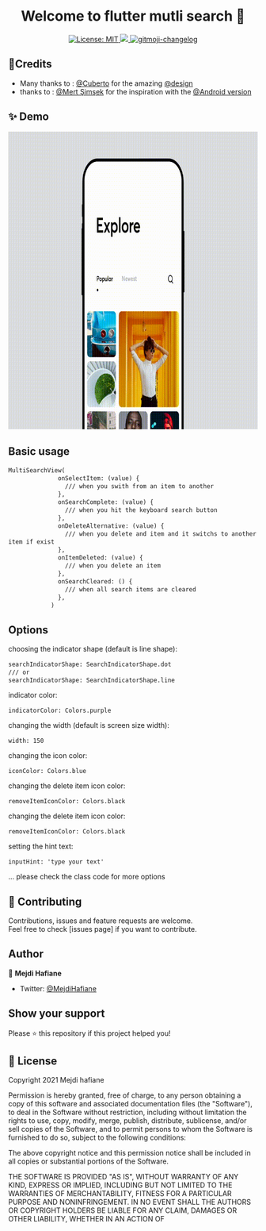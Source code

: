 <h1 align="center">Welcome to flutter mutli search 👋</h1>

<p align="center">
 <a href="https://github.com/kefranabg/readme-md-generator/blob/master/LICENSE">
    <img alt="License: MIT" src="https://img.shields.io/badge/license-MIT-yellow.svg" target="_blank" />
  </a>
  <a href="https://codecov.io/gh/kefranabg/readme-md-generator">
    <img src="https://codecov.io/gh/kefranabg/readme-md-generator/branch/master/graph/badge.svg" />
  </a>
  <a href="https://github.com/frinyvonnick/gitmoji-changelog">
    <img src="https://img.shields.io/badge/changelog-gitmoji-brightgreen.svg" alt="gitmoji-changelog">
  </a>
</p>

	
## :art:Credits
- Many thanks to : [@Cuberto](https://dribbble.com/shots/3971202-Info-navigation) for the amazing [@design](https://dribbble.com/shots/5922034-Multi-search-by-categories) 
- thanks to : [@Mert Şimşek](https://github.com/iammert) for the inspiration with the [@Android version](https://github.com/iammert/MultiSearchView)

## ✨ Demo
<p align="center">
<img src="https://raw.githubusercontent.com/mejdi14/flutter_multi_search/master/images/multisearch-_1_.gif" height="600" width="800" >
	</p>
	
	
## Basic usage
```
MultiSearchView(
              onSelectItem: (value) {
                /// when you swith from an item to another
              },
              onSearchComplete: (value) {
                /// when you hit the keyboard search button
              },
              onDeleteAlternative: (value) {
                /// when you delete and item and it switchs to another item if exist
              },
              onItemDeleted: (value) {
                /// when you delete an item
              },
              onSearchCleared: () {
                /// when all search items are cleared
              },
            )
```

## Options
choosing the indicator shape (default is line shape):
```
searchIndicatorShape: SearchIndicatorShape.dot
/// or
searchIndicatorShape: SearchIndicatorShape.line
```
indicator color:
```
indicatorColor: Colors.purple
```
changing the width (default is screen size width):
```
width: 150
```
changing the icon color:
```
iconColor: Colors.blue
```
changing the delete item icon color:
```
removeItemIconColor: Colors.black
```
changing the delete item icon color:
```
removeItemIconColor: Colors.black
```
setting the hint text:
```
inputHint: 'type your text'
```
... please check the class code for more options
## 🤝 Contributing

Contributions, issues and feature requests are welcome.<br />
Feel free to check [issues page] if you want to contribute.<br />


## Author

👤 **Mejdi Hafiane**

- Twitter: [@MejdiHafiane](https://twitter.com/mejdi141)

## Show your support

Please ⭐️ this repository if this project helped you!


## 📝 License

Copyright 2021 Mejdi hafiane

Permission is hereby granted, free of charge, to any person obtaining a copy of this software and associated documentation files (the "Software"), to deal in the Software without restriction, including without limitation the rights to use, copy, modify, merge, publish, distribute, sublicense, and/or sell copies of the Software, and to permit persons to whom the Software is furnished to do so, subject to the following conditions:

The above copyright notice and this permission notice shall be included in all copies or substantial portions of the Software.

THE SOFTWARE IS PROVIDED "AS IS", WITHOUT WARRANTY OF ANY KIND, EXPRESS OR IMPLIED, INCLUDING BUT NOT LIMITED TO THE WARRANTIES OF MERCHANTABILITY, FITNESS FOR A PARTICULAR PURPOSE AND NONINFRINGEMENT. IN NO EVENT SHALL THE AUTHORS OR COPYRIGHT HOLDERS BE LIABLE FOR ANY CLAIM, DAMAGES OR OTHER LIABILITY, WHETHER IN AN ACTION OF

